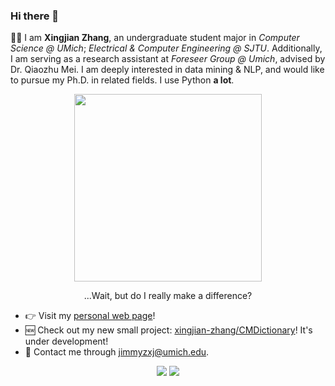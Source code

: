 ### Hi there 👋

🏄‍♂️ I am **Xingjian Zhang**, an undergraduate student major in _Computer Science @ UMich_; _Electrical & Computer Engineering @ SJTU_. Additionally, I am serving as a research assistant at _Foreseer Group @ Umich_, advised by Dr. Qiaozhu Mei. I am deeply interested in data mining & NLP, and would like to pursue my Ph.D. in related fields. I use Python **a lot**.

<p align="center">
  <img src="https://i.imgur.com/uo7WQxz.jpg" data-canonical-src="https://i.imgur.com/uo7WQxz.jpg" width="300" height="300" />
</p>
<p align="center">
    ...Wait, but do I really make a difference?
</p>

- 👉 Visit my [personal web page](https://xingjian-zhang.github.io/about/)!
- 🆕 Check out my new small project: [xingjian-zhang/CMDictionary](https://github.com/xingjian-zhang/CMDictionary)! It's under development!
- 📧 Contact me through <jimmyzxj@umich.edu>.

<p align="center">
  <img src="https://github-readme-stats.vercel.app/api/top-langs/?username=xingjian-zhang&layout=compact">
  <img src="https://github-readme-stats.vercel.app/api/wakatime?username=xingjian_zhang&range=last_7_days&layout=compact">
</p>
